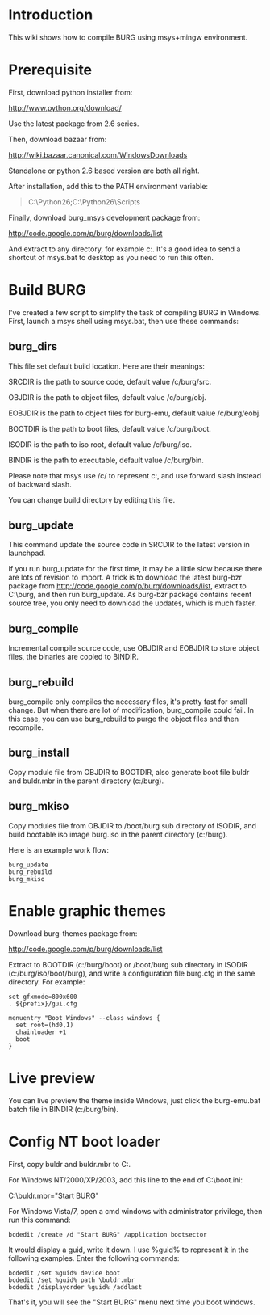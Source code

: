 # Introduction #

This wiki shows how to compile BURG using msys+mingw environment.

# Prerequisite #

First, download python installer from:

http://www.python.org/download/

Use the latest package from 2.6 series.

Then, download bazaar from:

http://wiki.bazaar.canonical.com/WindowsDownloads

Standalone or python 2.6 based version are both all right.

After installation, add this to the PATH environment variable:

> C:\Python26;C:\Python26\Scripts

Finally, download burg\_msys development package from:

http://code.google.com/p/burg/downloads/list

And extract to any directory, for example c:\. It's a good idea to send a shortcut of msys.bat to desktop as you need to run this often.

# Build BURG #
I've created a few script to simplify the task of compiling BURG in Windows. First, launch a msys shell using msys.bat, then use these commands:

## burg\_dirs ##
This file set default build location. Here are their meanings:

SRCDIR is the path to source code, default value /c/burg/src.

OBJDIR is the path to object files, default value /c/burg/obj.

EOBJDIR is the path to object files for burg-emu, default value /c/burg/eobj.

BOOTDIR is the path to boot files, default value /c/burg/boot.

ISODIR is the path to iso root, default value /c/burg/iso.

BINDIR is the path to executable, default value /c/burg/bin.

Please note that msys use /c/ to represent c:\, and use forward slash instead of backward slash.

You can change build directory by editing this file.

## burg\_update ##
This command update the source code in SRCDIR to the latest version in launchpad.

If you run burg\_update for the first time, it may be a little slow because there are lots of revision to import. A trick is to download the latest burg-bzr package from http://code.google.com/p/burg/downloads/list, extract to C:\burg, and then run burg\_update. As burg-bzr package contains recent source tree, you only need to download the updates, which is much faster.

## burg\_compile ##
Incremental compile source code, use OBJDIR and EOBJDIR to store object files, the binaries are copied to BINDIR.

## burg\_rebuild ##
burg\_compile only compiles the necessary files, it's pretty fast for small change. But when there are lot of modification, burg\_compile could fail. In this case, you can use burg\_rebuild to purge the object files and then recompile.

## burg\_install ##
Copy module file from OBJDIR to BOOTDIR, also generate boot file buldr and buldr.mbr in the parent directory (c:/burg).

## burg\_mkiso ##
Copy modules file from OBJDIR to /boot/burg sub directory of ISODIR, and build bootable iso image burg.iso in the parent directory (c:/burg).

Here is an example work flow:

```
burg_update
burg_rebuild
burg_mkiso
```

# Enable graphic themes #

Download burg-themes package from:

http://code.google.com/p/burg/downloads/list

Extract to BOOTDIR (c:/burg/boot) or /boot/burg sub directory in ISODIR (c:/burg/iso/boot/burg), and write a configuration file burg.cfg in the same directory. For example:

```
set gfxmode=800x600
. ${prefix}/gui.cfg

menuentry "Boot Windows" --class windows {
  set root=(hd0,1)
  chainloader +1
  boot
}
```

# Live preview #
You can live preview the theme inside Windows, just click the burg-emu.bat batch file in BINDIR (c:/burg/bin).

# Config NT boot loader #
First, copy buldr and buldr.mbr to C:\.

For Windows NT/2000/XP/2003, add this line to the end of C:\boot.ini:

C:\buldr.mbr="Start BURG"

For Windows Vista/7, open a cmd windows with administrator privilege, then run this command:

```
bcdedit /create /d "Start BURG" /application bootsector 
```

It would display a guid, write it down. I use %guid% to represent it in the following examples. Enter the following commands:

```
bcdedit /set %guid% device boot
bcdedit /set %guid% path \buldr.mbr
bcdedit /displayorder %guid% /addlast 
```

That's it, you will see the "Start BURG" menu next time you boot windows.